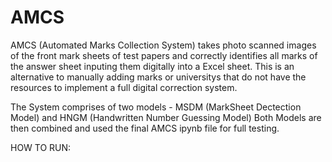 # AMCS
AMCS (Automated Marks Collection System) takes photo scanned images of the front mark sheets of test papers and correctly identifies all marks of the answer sheet inputing them digitally into a Excel sheet. This is an alternative to manually adding marks or universitys that do not have the resources to implement a full digital correction system.

The System comprises of two models - MSDM (MarkSheet Dectection Model) and HNGM (Handwritten Number Guessing Model)
Both Models are then combined and used the final AMCS ipynb file for full testing.

HOW TO RUN:


